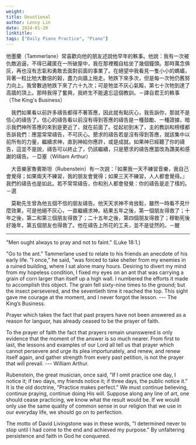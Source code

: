 ```yaml
---
weight: 
title: Devotional
author: Lenny Lin
date: 2024-01-20
linktitle: 
tags: ["Daily Piano Practice", "Piano"]
---
```


  他墨蘭（Tammerlane）常喜歡向他的朋友述說他早年的軼事。他說：我有一次被仇敵追逼，不得已藏匿在一所破屋中，我在那裡獨自枯坐了幾個鐘頭。那時萬念俱灰，再也沒有志氣和勇敢去面對前面的事業了。在絕望中我看見一隻小小的螞蟻，背著一粒比牠大數倍的穀，盡力向牆上拖走。牠跌下來多次，但是每一次牠仍舊努力向上。我曾數過牠跌下來了六十九次；可是牠並不灰心氣餒，第七十次牠到達了高牆的頂上。那時我得了奮興，我終生不能遺忘這個教訓。－譯自君王的軼事（The King's Business） 
 
　我們如果看以前許多禱告都得不著答應，因此就有點灰心，我告訴你，那就不是信心的禱告了。信心的禱告看以前沒有得到答應的禱告是一種鼓勵、一種證據，暗示我們神所答應的來到是更近了，就在前面了。從起初到末了，主的教訓和榜樣都告訴我們：應當常常禱告，不可灰心。懇求的禱告若是沒有得到答應，就該集中以前所有的力量，繼續求神，直到神給你應許，或是成就。如果神已經聽了你的禱告，這並不是說，禱告可以終止了，仍該繼續，只是懇求的禱告應當改為讚美和感謝的禱告。－亞塞（William Arthur） 
 
　大音樂家魯賓斯坦（Rubenstein）有一次說：『如果我一天不練習音樂，我自己會覺得；如果兩天不練習，我的朋友會覺得；如果三天不練習，人人都會覺得。』我們的禱告也是如此。若不常常禱告，你和別人都會發覺：你的禱告是走了樣的。－選 
 
　莫勒先生曾為他五個不信的朋友禱告。他天天求神不肯放鬆，雖然一時看不見什麼效果，可是他絕不灰心，一直繼續求神。結果五年之後，第一個朋友得救了；十年之後，第二和第三個朋友得救了；二十五年之後，第四個朋友得救了；穆勒死後好幾年，第五個朋友也得救了。他在禱告上所花的工夫，並不是徒然的。－醒
 
<hr>

"Men ought always to pray and not to faint." (Luke 18:1.)  
 
"Go to the ant." Tammerlane used to relate to his friends an anecdote of his early life. "I once," he said, "was forced to take shelter from my enemies in a ruined building, where I sat alone many hours. Desiring to divert my mind from my hopeless condition, I fixed my eyes on an ant that was carrying a grain of corn larger than itself up a high wall. I numbered the efforts it made to accomplish this object. The grain fell sixty-nine times to the ground; but the insect persevered, and the seventieth time it reached the top. This sight gave me courage at the moment, and I never forgot the lesson. --- The King’s Business.  
 
Prayer which takes the fact that past prayers have not been answered as a reason for languor, has already ceased to be the prayer of faith.  
 
To the prayer of faith the fact that prayers remain unanswered is only evidence that the moment of the answer is so much nearer. From first to last, the lessons and examples of our Lord all tell us that prayer which cannot persevere and urge its plea importunately, and renew, and renew itself again, and gather strength from every past petition, is not the prayer that will prevail. --- William Arthur.  
 
Rubenstein, the great musician, once said, "If I omit practice one day, I notice it; if two days, my friends notice it; if three days, the public notice it." It is the old doctrine, "Practice makes perfect." We must continue believing, continue praying, continue doing His will. Suppose along any line of art, one should cease practicing, we know what the result would be. If we would only use the same quality of common sense in our religion that we use in our everyday life, we should go on to perfection.  
 
The motto of David Livingstone was in these words, "I determined never to stop until I had come to the end and achieved my purpose." By unfaltering persistence and faith in God he conquered.

